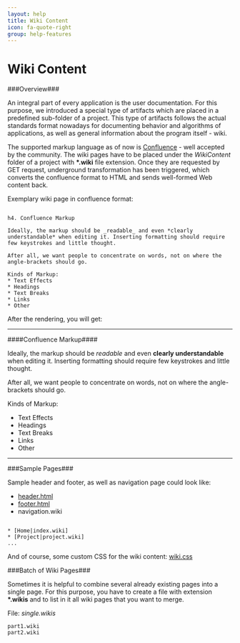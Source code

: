 ```yaml
---
layout: help
title: Wiki Content
icon: fa-quote-right
group: help-features
---
```


Wiki Content
===

###Overview###

An integral part of every application is the user documentation. For this purpose, we introduced a special type of artifacts which are placed in a predefined sub-folder of a project. This type of artifacts follows the actual standards format nowadays for documenting behavior and algorithms of applications, as well as general information about the program itself - wiki. 

The supported markup language as of now is [Confluence](https://confluence.atlassian.com/display/DOC/Confluence+Wiki+Markup) - well accepted by the community. The wiki pages have to be placed under the *WikiContent* folder of a project with **\*.wiki** file extension. Once they are requested by GET request, underground transformation has been triggered, which converts the confluence format to HTML and sends well-formed Web content back.

Exemplary wiki page in confluence format:

<pre><code>
h4. Confluence Markup
 
Ideally, the markup should be _readable_ and even *clearly understandable* when editing it. Inserting formatting should require few keystrokes and little thought.
 
After all, we want people to concentrate on words, not on where the angle-brackets should go.
 
Kinds of Markup:
* Text Effects
* Headings
* Text Breaks
* Links
* Other
</code></pre>

After the rendering, you will get:

----

####Confluence Markup####
 
Ideally, the markup should be *readable* and even **clearly understandable** when editing it. Inserting formatting should require few keystrokes and little thought.
 
After all, we want people to concentrate on words, not on where the angle-brackets should go.
 
Kinds of Markup:

* Text Effects
* Headings
* Text Breaks
* Links
* Other

----

###Sample Pages###

Sample header and footer, as well as navigation page could look like:

*	[header.html](wiki_sample_header.txt)
*	[footer.html](wiki_sample_footer.txt)
*	navigation.wiki

<pre><code>
* [Home|index.wiki]
* [Project|project.wiki]
...
</code></pre>

And of course, some custom CSS for the wiki content:  [wiki.css](wiki_sample_css.txt)


###Batch of Wiki Pages###

Sometimes it is helpful to combine several already existing pages into a single page. 
For this purpose, you have to create a file with extension **\*.wikis** and to list in it all wiki pages that you want to merge.

File: *single.wikis*

<pre><code>part1.wiki
part2.wiki
</code></pre>
